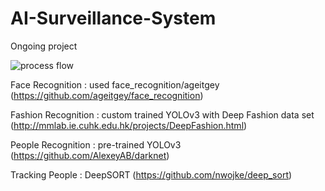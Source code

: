 # AI-Surveillance-System
Ongoing project

![process flow](https://user-images.githubusercontent.com/23312746/77425598-543f6c80-6e16-11ea-9981-b83a71cb0703.jpg)

Face Recognition : used face_recognition/ageitgey
(https://github.com/ageitgey/face_recognition)

Fashion Recognition : custom trained YOLOv3 with Deep Fashion data set
(http://mmlab.ie.cuhk.edu.hk/projects/DeepFashion.html)

People Recognition : pre-trained YOLOv3
(https://github.com/AlexeyAB/darknet)

Tracking People : DeepSORT
(https://github.com/nwojke/deep_sort)
